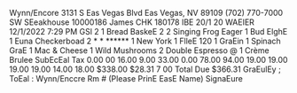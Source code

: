 Wynn/Encore 3131 S Eas Vegas Blvd Eas Vegas, NV 89109 (702) 770-7000 SW SEeakhouse 10000186 James CHK 180178 IBE 20/1 20 WAEIER 12/1/2022 7:29 PM GSl 2 1 Bread BaskeE 2 2 Singing Frog Eager 1 Bud ElghE 1 Euna Checkerboad 2 * * ****** 1 New York 1 FlleE 120 1 GraEin 1 Spinach GraE 1 Mac & Cheese 1 Wild Mushrooms 2 Double Espresso @ 1 Crème Brulee SubEcEal Tax 0.00 00 16.00 9.00 33.00 0.00 78.00 94.00 19.00 19.00 19.00 19.00 14.00 18.00 $338.00 $28.31 7 00 Total Due $366.31 GraEulEy ; ToEal : Wynn/Enccre Rm # (Please PrinE EasE Name) SignaEure
